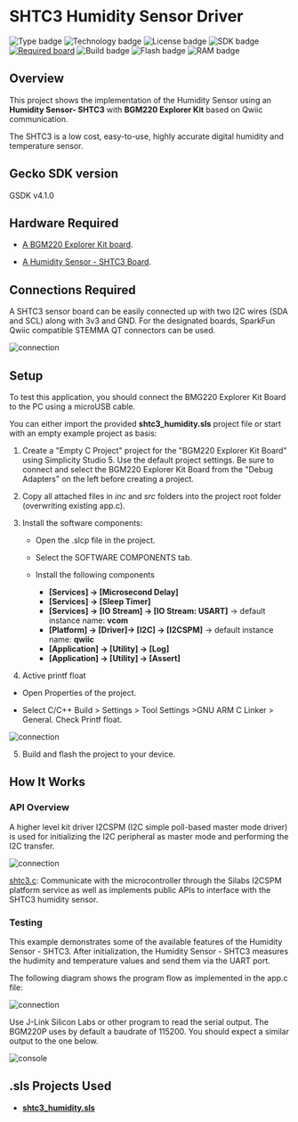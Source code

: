 # SHTC3 Humidity Sensor Driver #
![Type badge](https://img.shields.io/badge/dynamic/json?url=https://raw.githubusercontent.com/SiliconLabs/application_examples_ci/master/hardware_drivers/humidity_shtc3_common.json&label=Type&query=type&color=green)
![Technology badge](https://img.shields.io/badge/dynamic/json?url=https://raw.githubusercontent.com/SiliconLabs/application_examples_ci/master/hardware_drivers/humidity_shtc3_common.json&label=Technology&query=technology&color=green)
![License badge](https://img.shields.io/badge/dynamic/json?url=https://raw.githubusercontent.com/SiliconLabs/application_examples_ci/master/hardware_drivers/humidity_shtc3_common.json&label=License&query=license&color=green)
![SDK badge](https://img.shields.io/badge/dynamic/json?url=https://raw.githubusercontent.com/SiliconLabs/application_examples_ci/master/hardware_drivers/humidity_shtc3_common.json&label=SDK&query=sdk&color=green)
[![Required board](https://img.shields.io/badge/Sparkfun-Humidity%20Sensor%20SHTC3-green)](https://www.sparkfun.com/products/16467)
![Build badge](https://img.shields.io/endpoint?url=https://raw.githubusercontent.com/SiliconLabs/application_examples_ci/master/hardware_drivers/humidity_shtc3_build_status.json)
![Flash badge](https://img.shields.io/badge/dynamic/json?url=https://raw.githubusercontent.com/SiliconLabs/application_examples_ci/master/hardware_drivers/humidity_shtc3_common.json&label=Flash&query=flash&color=blue)
![RAM badge](https://img.shields.io/badge/dynamic/json?url=https://raw.githubusercontent.com/SiliconLabs/application_examples_ci/master/hardware_drivers/humidity_shtc3_common.json&label=RAM&query=ram&color=blue)
 
## Overview ##
This project shows the implementation of the Humidity Sensor using an **Humidity Sensor- SHTC3** with **BGM220 Explorer Kit** based on Qwiic communication.

The SHTC3 is a low cost, easy-to-use, highly accurate digital humidity and temperature sensor.

## Gecko SDK version ##

GSDK v4.1.0

## Hardware Required ##

- [A BGM220 Explorer Kit board](https://www.silabs.com/development-tools/wireless/bluetooth/bgm220-explorer-kit).

- [A Humidity Sensor - SHTC3 Board](https://www.sparkfun.com/products/16467).
  
## Connections Required ##

A SHTC3 sensor board can be easily connected up with two I2C wires (SDA and SCL) along with 3v3 and GND. For the designated boards, SparkFun Qwiic compatible STEMMA QT connectors can be used.

![connection](doc/connection.png)

## Setup ##

To test this application, you should connect the BMG220 Explorer Kit Board to the PC using a microUSB cable. 

You can either import the provided **shtc3_humidity.sls** project file or start with an empty example project as basis:

1. Create a "Empty C Project" project for the "BGM220 Explorer Kit Board" using Simplicity Studio 5. Use the default project settings. Be sure to connect and select the BGM220 Explorer Kit Board from the "Debug Adapters" on the left before creating a project.

2. Copy all attached files in *inc* and *src* folders into the project root folder (overwriting existing app.c).

3. Install the software components:

   - Open the .slcp file in the project.

   - Select the SOFTWARE COMPONENTS tab.

   - Install the following components
      - **[Services] →  [Microsecond Delay]**
      - **[Services] →  [Sleep Timer]**
      - **[Services] →  [IO Stream] → [IO Stream: USART]** → default instance name: **vcom** 
      - **[Platform] →  [Driver]→ [I2C] →  [I2CSPM]** → default instance name: **qwiic**
      - **[Application] →  [Utility] → [Log]**
      - **[Application] →  [Utility] → [Assert]**

4. Active printf float

  - Open Properties of the project.

  - Select C/C++ Build > Settings > Tool Settings >GNU ARM C Linker > General. Check Printf float.

   ![connection](doc/printf.png)
   
5. Build and flash the project to your device.

## How It Works ##

### API Overview ###
A higher level kit driver I2CSPM (I2C simple poll-based master mode driver) is used for initializing the I2C peripheral as master mode and performing the I2C transfer.

![connection](doc/api_overview.png)

[shtc3.c](src/shtc3.c): Communicate with the microcontroller through the Silabs I2CSPM platform service as well as implements public APIs to interface with the SHTC3 humidity sensor.

### Testing ###

This example demonstrates some of the available features of the Humidity Sensor - SHTC3. After initialization, the Humidity Sensor - SHTC3 measures the hudimity and temperature values and send them via the UART port.

The following diagram shows the program flow as implemented in the app.c file:

![connection](doc/flowchart.png)

Use J-Link Silicon Labs or other program to read the serial output. The BGM220P uses by default a baudrate of 115200. You should expect a similar output to the one below.

![console](doc/result.png)

## .sls Projects Used ##

- [**shtc3_humidity.sls**](SimplicityStudio/shtc3_humidity.sls)